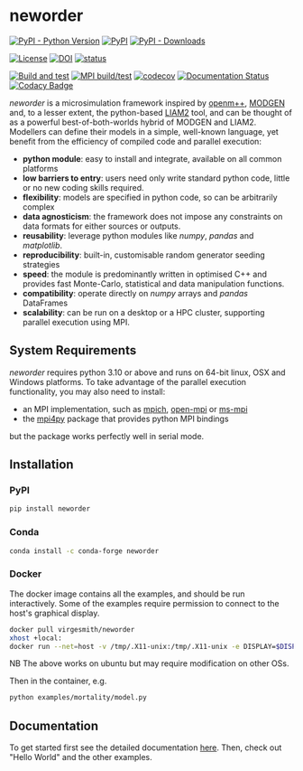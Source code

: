 # neworder

[![PyPI - Python Version](https://img.shields.io/pypi/pyversions/neworder)](https://pypi.org/project/neworder/)
[![PyPI](https://img.shields.io/pypi/v/neworder)](https://pypi.org/project/neworder/)
[![PyPI - Downloads](https://img.shields.io/pypi/dm/neworder)](https://pypi.org/project/neworder/)

[![License](https://img.shields.io/github/license/mashape/apistatus.svg)](https://opensource.org/licenses/MIT)
[![DOI](https://zenodo.org/badge/111997710.svg)](https://zenodo.org/badge/latestdoi/111997710)
[![status](https://joss.theoj.org/papers/4b7cc8402819ff48fc7403c0e9a265e9/status.svg)](https://joss.theoj.org/papers/4b7cc8402819ff48fc7403c0e9a265e9)

[![Build and test](https://github.com/virgesmith/neworder/actions/workflows/build-test.yml/badge.svg)](https://github.com/virgesmith/neworder/actions/workflows/build-test.yml)
[![MPI build/test](https://github.com/virgesmith/neworder/actions/workflows/conda.yml/badge.svg)](https://github.com/virgesmith/neworder/actions/workflows/conda.yml)
[![codecov](https://codecov.io/gh/virgesmith/neworder/branch/main/graph/badge.svg?token=g5mDOcjGTD)](https://codecov.io/gh/virgesmith/neworder)
[![Documentation Status](https://readthedocs.org/projects/neworder/badge/?version=latest)](https://neworder.readthedocs.io/en/latest/?badge=latest)
[![Codacy Badge](https://api.codacy.com/project/badge/Grade/2f3d4cbf0d174b07b527c64b700db77f)](https://www.codacy.com/app/virgesmith/neworder?utm_source=github.com&amp;utm_medium=referral&amp;utm_content=virgesmith/neworder&amp;utm_campaign=Badge_Grade)

[//]: # (!readme!)

*neworder* is a microsimulation framework inspired by [openm++](https://openmpp.org/), [MODGEN](https://www.statcan.gc.ca/eng/microsimulation/modgen/modgen) and, to a lesser extent, the python-based [LIAM2](http://liam2.plan.be/pages/about.html) tool, and can be thought of as a powerful best-of-both-worlds hybrid of MODGEN and LIAM2. Modellers can define their models in a simple, well-known language, yet benefit from the efficiency of compiled code and parallel execution:

- **python module**: easy to install and integrate, available on all common platforms
- **low barriers to entry**: users need only write standard python code, little or no new coding skills required.
- **flexibility**: models are specified in python code, so can be arbitrarily complex
- **data agnosticism**: the framework does not impose any constraints on data formats for either sources or outputs.
- **reusability**: leverage python modules like *numpy*, *pandas* and *matplotlib*.
- **reproducibility**: built-in, customisable random generator seeding strategies
- **speed**: the module is predominantly written in optimised C++ and provides fast Monte-Carlo, statistical and data manipulation functions.
- **compatibility**: operate directly on *numpy* arrays and *pandas* DataFrames
- **scalability**: can be run on a desktop or a HPC cluster, supporting parallel execution using MPI.

## System Requirements

*neworder* requires python 3.10 or above and runs on 64-bit linux, OSX and Windows platforms. To take advantage of the  parallel execution functionality, you may also need to install:

- an MPI implementation, such as [mpich](https://www.mpich.org/), [open-mpi](https://www.open-mpi.org/) or [ms-mpi](https://docs.microsoft.com/en-us/message-passing-interface/microsoft-mpi)
- the [mpi4py](https://mpi4py.readthedocs.io/en/stable/) package that provides python MPI bindings

but the package works perfectly well in serial mode.

## Installation

### PyPI

```bash
pip install neworder
```

### Conda

```bash
conda install -c conda-forge neworder
```

### Docker

The docker image contains all the examples, and should be run interactively. Some of the examples require permission to connect to the host's graphical display.

```bash
docker pull virgesmith/neworder
xhost +local:
docker run --net=host -v /tmp/.X11-unix:/tmp/.X11-unix -e DISPLAY=$DISPLAY -it virgesmith/neworder
```

NB The above works on ubuntu but may require modification on other OSs.

Then in the container, e.g.

```bash
python examples/mortality/model.py
```

[//]: # (!readme!)

## Documentation

To get started first see the detailed documentation [here](https://neworder.readthedocs.io). Then, check out "Hello World"
and the other examples.
